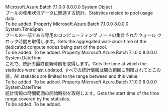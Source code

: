 <Type Name="UsageStatistics" FullName="Microsoft.Azure.Batch.UsageStatistics">
  <TypeSignature Language="C#" Value="public class UsageStatistics" />
  <TypeSignature Language="ILAsm" Value=".class public auto ansi beforefieldinit UsageStatistics extends System.Object" />
  <TypeSignature Language="DocId" Value="T:Microsoft.Azure.Batch.UsageStatistics" />
  <TypeSignature Language="VB.NET" Value="Public Class UsageStatistics" />
  <TypeSignature Language="F#" Value="type UsageStatistics = class&#xA;    interface IPropertyMetadata&#xA;    interface IModifiable&#xA;    interface IReadOnly" />
  <AssemblyInfo>
    <AssemblyName>Microsoft.Azure.Batch</AssemblyName>
    <AssemblyVersion>7.1.0.0</AssemblyVersion>
    <AssemblyVersion>8.0.0.0</AssemblyVersion>
  </AssemblyInfo>
  <Base>
    <BaseTypeName>System.Object</BaseTypeName>
  </Base>
  <Interfaces />
  <Docs>
    <summary>
            <span data-ttu-id="c1c4e-101">プールの使用状況データに関連する統計。</span><span class="sxs-lookup"><span data-stu-id="c1c4e-101">Statistics related to pool usage data.</span></span>
            </summary>
    <remarks>To be added.</remarks>
  </Docs>
  <Members>
    <Member MemberName="DedicatedCoreTime">
      <MemberSignature Language="C#" Value="public TimeSpan DedicatedCoreTime { get; }" />
      <MemberSignature Language="ILAsm" Value=".property instance valuetype System.TimeSpan DedicatedCoreTime" />
      <MemberSignature Language="DocId" Value="P:Microsoft.Azure.Batch.UsageStatistics.DedicatedCoreTime" />
      <MemberSignature Language="VB.NET" Value="Public ReadOnly Property DedicatedCoreTime As TimeSpan" />
      <MemberSignature Language="F#" Value="member this.DedicatedCoreTime : TimeSpan" Usage="Microsoft.Azure.Batch.UsageStatistics.DedicatedCoreTime" />
      <MemberType>Property</MemberType>
      <AssemblyInfo>
        <AssemblyName>Microsoft.Azure.Batch</AssemblyName>
        <AssemblyVersion>7.1.0.0</AssemblyVersion>
        <AssemblyVersion>8.0.0.0</AssemblyVersion>
      </AssemblyInfo>
      <ReturnValue>
        <ReturnType>System.TimeSpan</ReturnType>
      </ReturnValue>
      <Docs>
        <summary>
            <span data-ttu-id="c1c4e-102">プールの一部である専用のコンピューティング ノードの集計されたウォール クロック時間を取得します。</span><span class="sxs-lookup"><span data-stu-id="c1c4e-102">Gets the aggregated wall-clock time of the dedicated compute nodes being part of the pool.</span></span>
            </summary>
        <value>To be added.</value>
        <remarks>To be added.</remarks>
      </Docs>
    </Member>
    <Member MemberName="LastUpdateTime">
      <MemberSignature Language="C#" Value="public DateTime LastUpdateTime { get; }" />
      <MemberSignature Language="ILAsm" Value=".property instance valuetype System.DateTime LastUpdateTime" />
      <MemberSignature Language="DocId" Value="P:Microsoft.Azure.Batch.UsageStatistics.LastUpdateTime" />
      <MemberSignature Language="VB.NET" Value="Public ReadOnly Property LastUpdateTime As DateTime" />
      <MemberSignature Language="F#" Value="member this.LastUpdateTime : DateTime" Usage="Microsoft.Azure.Batch.UsageStatistics.LastUpdateTime" />
      <MemberType>Property</MemberType>
      <AssemblyInfo>
        <AssemblyName>Microsoft.Azure.Batch</AssemblyName>
        <AssemblyVersion>7.1.0.0</AssemblyVersion>
        <AssemblyVersion>8.0.0.0</AssemblyVersion>
      </AssemblyInfo>
      <ReturnValue>
        <ReturnType>System.DateTime</ReturnType>
      </ReturnValue>
      <Docs>
        <summary>
            <span data-ttu-id="c1c4e-103">これで、統計の最終更新時刻を取得します。</span><span class="sxs-lookup"><span data-stu-id="c1c4e-103">Gets the time at which the statistics were last updated.</span></span> <span data-ttu-id="c1c4e-104">すべての統計情報は間の範囲に制限されて<see cref="P:Microsoft.Azure.Batch.UsageStatistics.StartTime" />とこの値。</span><span class="sxs-lookup"><span data-stu-id="c1c4e-104">All statistics are limited to the range between <see cref="P:Microsoft.Azure.Batch.UsageStatistics.StartTime" /> and this value.</span></span>
            </summary>
        <value>To be added.</value>
        <remarks>To be added.</remarks>
      </Docs>
    </Member>
    <Member MemberName="StartTime">
      <MemberSignature Language="C#" Value="public DateTime StartTime { get; }" />
      <MemberSignature Language="ILAsm" Value=".property instance valuetype System.DateTime StartTime" />
      <MemberSignature Language="DocId" Value="P:Microsoft.Azure.Batch.UsageStatistics.StartTime" />
      <MemberSignature Language="VB.NET" Value="Public ReadOnly Property StartTime As DateTime" />
      <MemberSignature Language="F#" Value="member this.StartTime : DateTime" Usage="Microsoft.Azure.Batch.UsageStatistics.StartTime" />
      <MemberType>Property</MemberType>
      <AssemblyInfo>
        <AssemblyName>Microsoft.Azure.Batch</AssemblyName>
        <AssemblyVersion>7.1.0.0</AssemblyVersion>
        <AssemblyVersion>8.0.0.0</AssemblyVersion>
      </AssemblyInfo>
      <ReturnValue>
        <ReturnType>System.DateTime</ReturnType>
      </ReturnValue>
      <Docs>
        <summary>
            <span data-ttu-id="c1c4e-105">統計情報の時間範囲の開始時刻を取得します。</span><span class="sxs-lookup"><span data-stu-id="c1c4e-105">Gets the start time of the time range covered by the statistics.</span></span>
            </summary>
        <value>To be added.</value>
        <remarks>To be added.</remarks>
      </Docs>
    </Member>
  </Members>
</Type>
